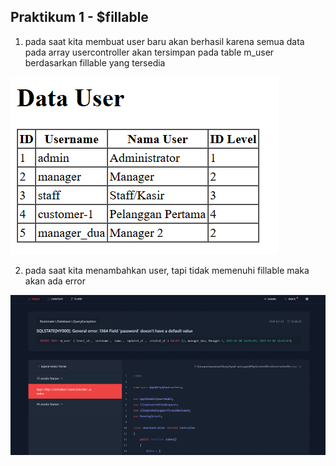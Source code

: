 ## Praktikum 1 - $fillable

1. pada saat kita membuat user baru akan berhasil karena semua data pada array usercontroller akan tersimpan pada table m_user berdasarkan fillable yang tersedia

![Hasil dengan fillable lengkap](Screenshot%20Laporan/Praktikum%201/Praktikum%201%20-%201.png)

2. pada saat kita menambahkan user, tapi tidak memenuhi fillable maka akan ada error

![Hasil dengan fillable tidak lengkap](Screenshot%20Laporan/Praktikum%201/Praktikum%201%20-%202.png)


